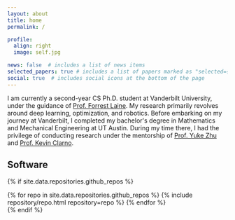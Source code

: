 ```yaml
---
layout: about
title: home
permalink: /

profile:
  align: right
  image: self.jpg

news: false  # includes a list of news items
selected_papers: true # includes a list of papers marked as "selected={true}"
social: true  # includes social icons at the bottom of the page
---
```


I am currently a second-year CS Ph.D. student at Vanderbilt University, under the guidance of [Prof. Forrest Laine](https://engineering.vanderbilt.edu/bio/forrest-laine). My research primarily revolves around deep learning, optimization, and robotics. Before embarking on my journey at Vanderbilt, I completed my bachelor's degree in Mathematics and Mechanical Engineering at UT Austin. During my time there, I had the privilege of conducting research under the mentorship of [Prof. Yuke Zhu](https://www.cs.utexas.edu/~yukez/) and [Prof. Kevin Clarno](https://www.me.utexas.edu/people/faculty-directory/clarno).


## Software

<!-- code for GitHub repositories -->
{% if site.data.repositories.github_repos %}
<div class="repositories d-flex flex-wrap flex-md-row flex-column justify-content-between align-items-center">
  {% for repo in site.data.repositories.github_repos %}
    {% include repository/repo.html repository=repo %}
  {% endfor %}
</div>
{% endif %}